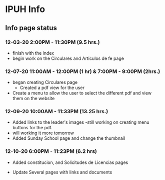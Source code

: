 # IPUH Info

## Info page status

### 12-03-20 2:00PM - 11:30PM (9.5 hrs.)

- finish with the index
- begin work on the Circulares and Articulos de fe page

### 12-07-20 11:00AM - 12:00PM (1 hr) &  7:00PM - 9:00PM (2hrs.)

- began creating Circulares page
  - Created a pdf view for the user
- Create a menu to allow the user to select the different pdf and view them on the website

### 12-09-20 10:00AM - 11:33PM (13.25 hrs.)

- Added links to the leader's images
 -still working on creating menu buttons for the pdf.
- will working it more tomorrow
- Added Sunday School page and change the thumbnail

### 12-10-20 6:00PM - 11:23PM (6.2 hrs)

- Added constitucion, and  Solicitudes de Licencias pages

- Update Several pages with links and documents
